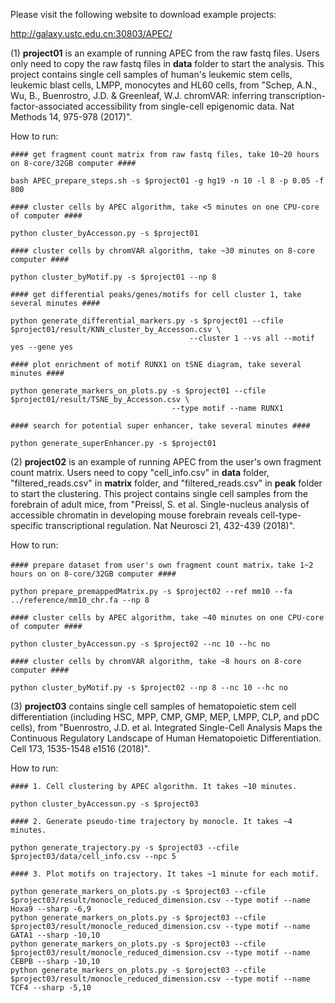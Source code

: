 Please visit the following website to download example projects:

http://galaxy.ustc.edu.cn:30803/APEC/

(1) **project01** is an example of running APEC from the raw fastq files. Users only need to copy the raw fastq files in **data** folder to start the analysis. This project contains single cell samples of human's leukemic stem cells, leukemic blast cells, LMPP, monocytes and HL60 cells, from "Schep, A.N., Wu, B., Buenrostro, J.D. & Greenleaf, W.J. chromVAR: inferring transcription-factor-associated accessibility from single-cell epigenomic data. Nat Methods 14, 975-978 (2017)".

How to run:

    #### get fragment count matrix from raw fastq files, take 10~20 hours on 8-core/32GB computer ####
    
    bash APEC_prepare_steps.sh -s $project01 -g hg19 -n 10 -l 8 -p 0.05 -f 800
    
    #### cluster cells by APEC algorithm, take <5 minutes on one CPU-core of computer ####
    
    python cluster_byAccesson.py -s $project01
    
    #### cluster cells by chromVAR algorithm, take ~30 minutes on 8-core computer ####
    
    python cluster_byMotif.py -s $project01 --np 8
    
    #### get differential peaks/genes/motifs for cell cluster 1, take several minutes ####
    
    python generate_differential_markers.py -s $project01 --cfile $project01/result/KNN_cluster_by_Accesson.csv \
                                            --cluster 1 --vs all --motif yes --gene yes
    
    #### plot enrichment of motif RUNX1 on tSNE diagram, take several minutes ####
    
    python generate_markers_on_plots.py -s $project01 --cfile $project01/result/TSNE_by_Accesson.csv \
                                        --type motif --name RUNX1
    
    #### search for potential super enhancer, take several minutes ####
    
    python generate_superEnhancer.py -s $project01


(2) **project02** is an example of running APEC from the user's own fragment count matrix. Users need to copy "cell_info.csv" in **data** folder, "filtered_reads.csv" in **matrix** folder, and "filtered_reads.csv" in **peak** folder to start the clustering. This project contains single cell samples from the forebrain of adult mice, from "Preissl, S. et al. Single-nucleus analysis of accessible chromatin in developing mouse forebrain reveals cell-type-specific transcriptional regulation. Nat Neurosci 21, 432-439 (2018)".

How to run:

    #### prepare dataset from user's own fragment count matrix，take 1~2 hours on on 8-core/32GB computer ####

    python prepare_premappedMatrix.py -s $project02 --ref mm10 --fa ../reference/mm10_chr.fa --np 8

    #### cluster cells by APEC algorithm, take ~40 minutes on one CPU-core of computer ####
    
    python cluster_byAccesson.py -s $project02 --nc 10 --hc no
    
    #### cluster cells by chromVAR algorithm, take ~8 hours on 8-core computer ####
    
    python cluster_byMotif.py -s $project02 --np 8 --nc 10 --hc no


(3) **project03** contains single cell samples of hematopoietic stem cell differentiation (including HSC, MPP, CMP, GMP, MEP, LMPP, CLP, and pDC cells), from "Buenrostro, J.D. et al. Integrated Single-Cell Analysis Maps the Continuous Regulatory Landscape of Human Hematopoietic Differentiation. Cell 173, 1535-1548 e1516 (2018)".

How to run:

    #### 1. Cell clustering by APEC algorithm. It takes ~10 minutes.
    
    python cluster_byAccesson.py -s $project03

    #### 2. Generate pseudo-time trajectory by monocle. It takes ~4 minutes.

    python generate_trajectory.py -s $project03 --cfile $project03/data/cell_info.csv --npc 5

    #### 3. Plot motifs on trajectory. It takes ~1 minute for each motif.

    python generate_markers_on_plots.py -s $project03 --cfile $project03/result/monocle_reduced_dimension.csv --type motif --name Hoxa9 --sharp -6,9
    python generate_markers_on_plots.py -s $project03 --cfile $project03/result/monocle_reduced_dimension.csv --type motif --name GATA1 --sharp -10,10
    python generate_markers_on_plots.py -s $project03 --cfile $project03/result/monocle_reduced_dimension.csv --type motif --name CEBPB --sharp -10,10
    python generate_markers_on_plots.py -s $project03 --cfile $project03/result/monocle_reduced_dimension.csv --type motif --name TCF4 --sharp -5,10

